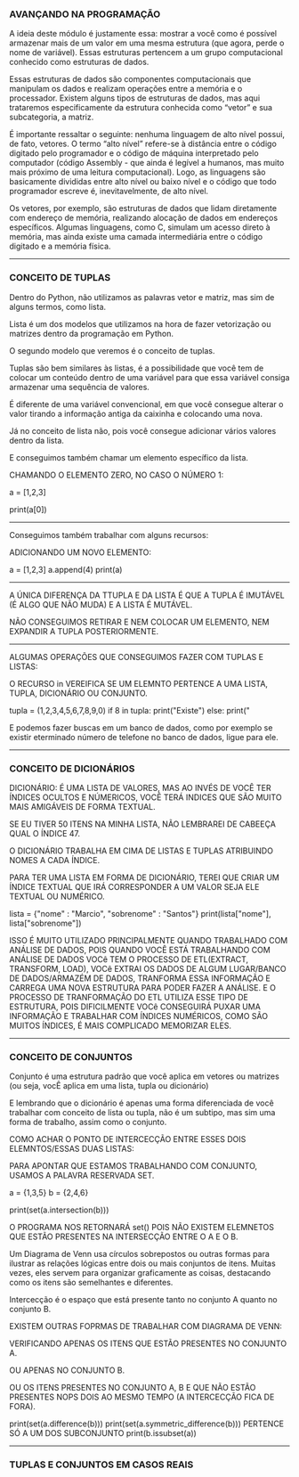 ### AVANÇANDO NA PROGRAMAÇÃO

A ideia deste módulo é justamente essa: mostrar a você como é possível armazenar mais de um valor em uma mesma estrutura (que agora, perde o nome de variável). Essas estruturas pertencem a um grupo computacional conhecido como estruturas de dados.

Essas estruturas de dados são componentes computacionais que manipulam os dados e realizam operações entre a memória e o processador. Existem alguns tipos de estruturas de dados, mas aqui trataremos especificamente da estrutura conhecida como “vetor” e sua subcategoria, a matriz.

É importante ressaltar o seguinte: nenhuma linguagem de alto nível possui, de fato, vetores. O termo “alto nível” refere-se à distância entre o código digitado pelo programador e o código de máquina interpretado pelo computador (código Assembly - que ainda é legível a humanos, mas muito mais próximo de uma leitura computacional). Logo, as linguagens são basicamente divididas entre alto nível ou baixo nível e o código que todo programador escreve é, inevitavelmente, de alto nível.

Os vetores, por exemplo, são estruturas de dados que lidam diretamente com endereço de memória, realizando alocação de dados em endereços específicos. Algumas linguagens, como C, simulam um acesso direto à memória, mas ainda existe uma camada intermediária entre o código digitado e a memória física.

---

### CONCEITO DE TUPLAS

Dentro do Python, não utilizamos as palavras vetor e matriz, mas sim de alguns termos, como lista.

Lista é um dos modelos que utilizamos na hora de fazer vetorização ou matrizes dentro da programação em Python.

O segundo modelo que veremos é o conceito de tuplas.

Tuplas são bem similares às listas, é a possibilidade que você tem de colocar um conteúdo dentro de uma variável para que essa variável consiga armazenar uma sequência de valores.

É diferente de uma variável convencional, em que você consegue alterar o valor tirando a informação antiga da caixinha e colocando uma nova.

Já no conceito de lista não, pois você consegue adicionar vários valores dentro da lista.

E conseguimos também chamar um elemento específico da lista.

CHAMANDO O ELEMENTO ZERO, NO CASO O NÚMERO 1:

a = [1,2,3]

print(a[0])

---

Conseguimos também trabalhar com alguns recursos:

ADICIONANDO UM NOVO ELEMENTO:

a = [1,2,3]
a.append(4)
print(a)

---

A ÚNICA DIFERENÇA DA TTUPLA E DA LISTA É QUE A TUPLA É IMUTÁVEL (É ALGO QUE NÃO MUDA) E A LISTA É MUTÁVEL.

NÃO CONSEGUIMOS RETIRAR E NEM COLOCAR UM ELEMENTO, NEM EXPANDIR A TUPLA POSTERIORMENTE.

---

ALGUMAS OPERAÇÕES QUE CONSEGUIMOS FAZER COM TUPLAS E LISTAS:

O RECURSO in VEREIFICA SE UM ELEMNTO PERTENCE A UMA LISTA, TUPLA, DICIONÁRIO OU CONJUNTO.

tupla = (1,2,3,4,5,6,7,8,9,0)
if 8 in tupla:
     print("Existe")
else:
     print("

E podemos fazer buscas em um banco de dados, como por exemplo se existir eterminado número de telefone no banco de dados, ligue para ele.

---

### CONCEITO DE DICIONÁRIOS

DICIONÁRIO: É UMA LISTA DE VALORES, MAS AO INVÉS DE VOCÊ TER ÍNDICES OCULTOS E NÚMERICOS, VOCÊ TERÁ INDICES QUE SÃO MUITO MAIS AMIGÁVEIS DE FORMA TEXTUAL.

SE EU TIVER 50 ITENS NA MINHA LISTA, NÃO LEMBRAREI DE CABEEÇA QUAL O ÍNDICE 47.

O DICIONÁRIO TRABALHA EM CIMA DE LISTAS E TUPLAS ATRIBUINDO NOMES A CADA ÍNDICE.

PARA TER UMA LISTA EM FORMA DE DICIONÁRIO, TEREI QUE CRIAR UM ÍNDICE TEXTUAL QUE IRÁ CORRESPONDER A UM VALOR SEJA ELE TEXTUAL OU NUMÉRICO.

lista = {"nome" : "Marcio", "sobrenome" : "Santos"}
print(lista["nome"], lista["sobrenome"])

ISSO É MUITO UTILIZADO PRINCIPALMENTE QUANDO TRABALHADO COM ANÁLISE DE DADOS, POIS QUANDO VOCÊ ESTÁ TRABALHANDO COM ANÁLISE DE DADOS VOCê TEM O PROCESSO DE ETL(EXTRACT, TRANSFORM, LOAD), VOCê EXTRAI OS DADOS DE ALGUM LUGAR/BANCO DE DADOS/ARMAZÉM DE DADOS, TRANFORMA ESSA INFORMAÇÃO E CARREGA UMA NOVA ESTRUTURA PARA PODER FAZER A ANÁLISE. E O PROCESSO DE TRANFORMAÇÃO DO ETL UTILIZA ESSE TIPO DE ESTRUTURA, POIS DIFICILMENTE VOCê CONSEGUIRÁ PUXAR UMA INFORMAÇÃO E TRABALHAR COM ÍNDICES NUMÉRICOS, COMO SÃO MUITOS ÍNDICES, É MAIS COMPLICADO MEMORIZAR ELES.

---

### CONCEITO DE CONJUNTOS

Conjunto é uma estrutura padrão que você aplica em vetores ou matrizes (ou seja, vocÊ aplica em uma lista, tupla ou dicionário)

E lembrando que o dicionário é apenas uma forma diferenciada de você trabalhar com conceito de lista ou tupla, não é um subtipo, mas sim uma forma de trabalho, assim como o conjunto.

COMO ACHAR O PONTO DE INTERCECÇÃO ENTRE ESSES DOIS ELEMNTOS/ESSAS DUAS LISTAS:

PARA APONTAR QUE ESTAMOS TRABALHANDO COM CONJUNTO, USAMOS A PALAVRA RESERVADA SET.

a = {1,3,5}
b = {2,4,6}

print(set(a.intersection(b)))

O PROGRAMA NOS RETORNARÁ set() POIS NÃO EXISTEM ELEMNETOS QUE ESTÃO PRESENTES NA INTERSECÇÃO ENTRE O A E O B.

Um Diagrama de Venn usa círculos sobrepostos ou outras formas para ilustrar as relações lógicas entre dois ou mais conjuntos de itens. Muitas vezes, eles servem para organizar graficamente as coisas, destacando como os itens são semelhantes e diferentes.

Intercecção é o espaço que está presente tanto no conjunto A quanto no conjunto B.

EXISTEM OUTRAS FOPRMAS DE TRABALHAR COM DIAGRAMA DE VENN:

VERIFICANDO APENAS OS ITENS QUE ESTÃO PRESENTES NO CONJUNTO A.

OU APENAS NO CONJUNTO B.

OU OS ITENS PRESENTES NO CONJUNTO A, B E QUE NÃO ESTÃO PRESENTES NOPS DOIS AO MESMO TEMPO (A INTERCECÇÃO FICA DE FORA).

print(set(a.difference(b)))
print(set(a.symmetric_difference(b))) PERTENCE SÓ A UM DOS SUBCONJUNTO
print(b.issubset(a))

---

### TUPLAS E CONJUNTOS EM CASOS REAIS











